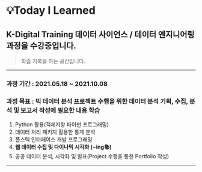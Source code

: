 # 💡Today I Learned 



## K-Digital Training 데이터 사이언스 / 데이터 엔지니어링 과정을 수강중입니다.

> 학습 기록을 하는 공간입니다.
>

---------

### 과정 기간 : 2021.05.18 ~ 2021.10.08 

### 과정 목표 : 빅 데이터 분석 프로젝트 수행을 위한 데이터 분석 기획, 수집, 분석 및 보고서 작성에 필요한 내용 학습

1. Python 활용(객체지향 파이썬 프로그래밍)
2. 데이터 처리 패키지 활용한 통계 분석
3. 풀스텍 인터페이스 개발 프로그래밍 
4. **웹 데이터 수집 및 다이나믹 시각화 (~ing📚)** 
5. 공공 데이터 분석, 시각화 및 발표(Project 수행을 통한 Portfolio 작성)

--------



